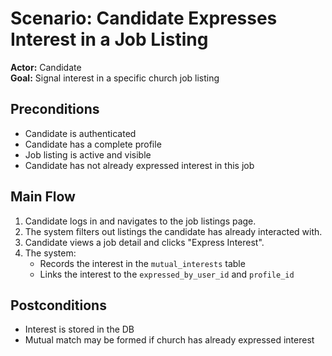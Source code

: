 # Scenario: Candidate Expresses Interest in a Job Listing

**Actor:** Candidate  
**Goal:** Signal interest in a specific church job listing

## Preconditions
- Candidate is authenticated
- Candidate has a complete profile
- Job listing is active and visible
- Candidate has not already expressed interest in this job

## Main Flow
1. Candidate logs in and navigates to the job listings page.
2. The system filters out listings the candidate has already interacted with.
3. Candidate views a job detail and clicks "Express Interest".
4. The system:
   - Records the interest in the `mutual_interests` table
   - Links the interest to the `expressed_by_user_id` and `profile_id`

## Postconditions
- Interest is stored in the DB
- Mutual match may be formed if church has already expressed interest
